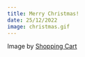 ```yaml
---
title: Merry Christmas!
date: 25/12/2022
image: christmas.gif
---
```

Image by [Shopping Cart](https://shoppncart.tumblr.com/)